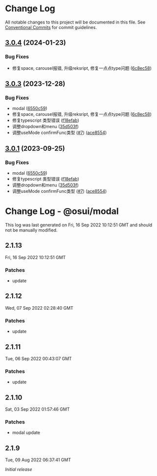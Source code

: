 # Change Log

All notable changes to this project will be documented in this file.
See [Conventional Commits](https://conventionalcommits.org) for commit guidelines.

## [3.0.4](https://gitee.com/gitee-fe/osui/tree/master/compare/v3.0.1...v3.0.4) (2024-01-23)


### Bug Fixes

* 修复space, carousel报错, 升级reksript, 修复一点点type问题 ([6c8ec58](https://gitee.com/gitee-fe/osui/tree/master/commits/6c8ec58c90fe5cc63ea6b332e6e443461d1285f2))





## [3.0.3](https://gitee.com/gitee-fe/osui/tree/master/compare/v2.1.8...v3.0.3) (2023-12-28)


### Bug Fixes

* modal ([6550c59](https://gitee.com/gitee-fe/osui/tree/master/commits/6550c59106ae8d2a584833be9382aa672d52e467))
* 修复space, carousel报错, 升级reksript, 修复一点点type问题 ([6c8ec58](https://gitee.com/gitee-fe/osui/tree/master/commits/6c8ec58c90fe5cc63ea6b332e6e443461d1285f2))
* 修复typescript 类型错误 ([f18efab](https://gitee.com/gitee-fe/osui/tree/master/commits/f18efab2a15a47cc163dceba128b521c5522063f))
* 调整dropdown和menu ([35d503f](https://gitee.com/gitee-fe/osui/tree/master/commits/35d503fb44fbc74c851809c07ea5695280e95bb1))
* 调整useMode confirmFunc类型 ([#7](https://gitee.com/gitee-fe/osui/tree/master/issues/7)) ([ace8554](https://gitee.com/gitee-fe/osui/tree/master/commits/ace85547750d990e2646f0e838cc2d12604349eb))





## [3.0.1](https://gitee.com/gitee-fe/osui/tree/master/compare/v2.1.8...v3.0.1) (2023-09-25)


### Bug Fixes

* modal ([6550c59](https://gitee.com/gitee-fe/osui/tree/master/commits/6550c59106ae8d2a584833be9382aa672d52e467))
* 修复typescript 类型错误 ([f18efab](https://gitee.com/gitee-fe/osui/tree/master/commits/f18efab2a15a47cc163dceba128b521c5522063f))
* 调整dropdown和menu ([35d503f](https://gitee.com/gitee-fe/osui/tree/master/commits/35d503fb44fbc74c851809c07ea5695280e95bb1))
* 调整useMode confirmFunc类型 ([#7](https://gitee.com/gitee-fe/osui/tree/master/issues/7)) ([ace8554](https://gitee.com/gitee-fe/osui/tree/master/commits/ace85547750d990e2646f0e838cc2d12604349eb))





# Change Log - @osui/modal

This log was last generated on Fri, 16 Sep 2022 10:12:51 GMT and should not be manually modified.

## 2.1.13
Fri, 16 Sep 2022 10:12:51 GMT

### Patches

- update

## 2.1.12
Wed, 07 Sep 2022 02:28:40 GMT

### Patches

- update

## 2.1.11
Tue, 06 Sep 2022 00:43:07 GMT

### Patches

- update

## 2.1.10
Sat, 03 Sep 2022 01:57:46 GMT

### Patches

- modal update

## 2.1.9
Tue, 09 Aug 2022 06:37:41 GMT

_Initial release_
